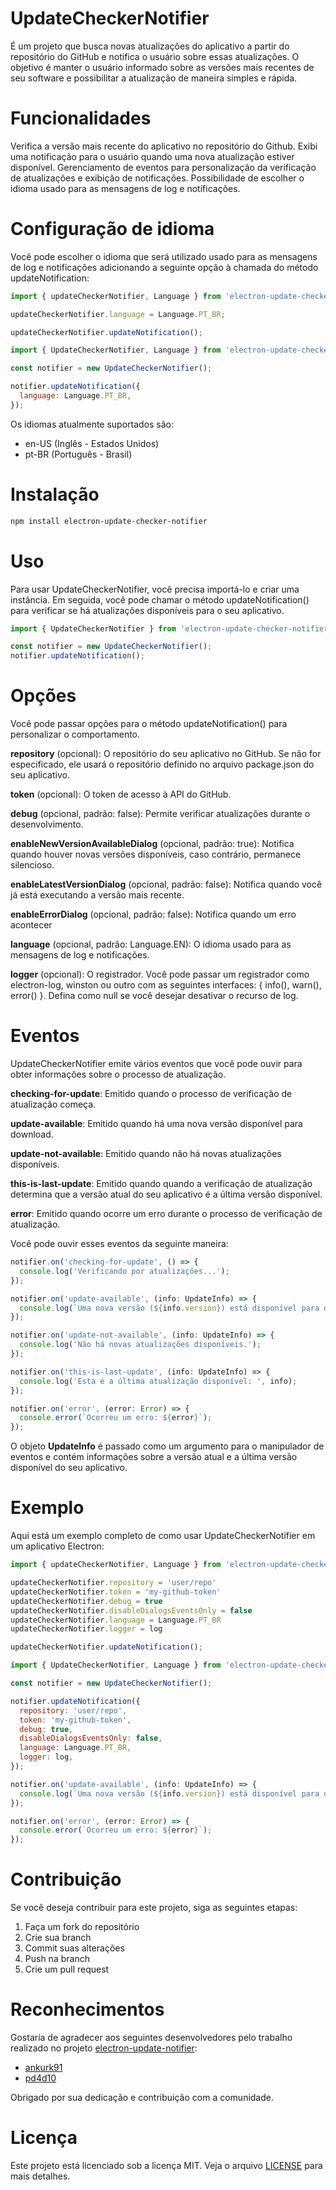 # UpdateCheckerNotifier

É um projeto que busca novas atualizações do aplicativo a partir do repositório do GitHub e notifica o usuário sobre essas atualizações. O objetivo é manter o usuário informado sobre as versões mais recentes de seu software e possibilitar a atualização de maneira simples e rápida.

# Funcionalidades
Verifica a versão mais recente do aplicativo no repositório do Github.
Exibi uma notificação para o usuário quando uma nova atualização estiver disponível.
Gerenciamento de eventos para personalização da verificação de atualizações e exibição de notificações.
Possibilidade de escolher o idioma usado para as mensagens de log e notificações.

# Configuração de idioma
Você pode escolher o idioma que será utilizado usado para as mensagens de log e notificações adicionando a seguinte opção à chamada do método updateNotification:

```javascript
import { updateCheckerNotifier, Language } from 'electron-update-checker-notifier';

updateCheckerNotifier.language = Language.PT_BR;

updateCheckerNotifier.updateNotification();
```
```javascript
import { UpdateCheckerNotifier, Language } from 'electron-update-checker-notifier';

const notifier = new UpdateCheckerNotifier();

notifier.updateNotification({
  language: Language.PT_BR,
});
```

Os idiomas atualmente suportados são:

* en-US (Inglês - Estados Unidos)
* pt-BR (Português - Brasil)


# Instalação

```bash
npm install electron-update-checker-notifier
```
# Uso

Para usar UpdateCheckerNotifier, você precisa importá-lo e criar uma instância. Em seguida, você pode chamar o método updateNotification() para verificar se há atualizações disponíveis para o seu aplicativo.


```javascript
import { UpdateCheckerNotifier } from 'electron-update-checker-notifier';

const notifier = new UpdateCheckerNotifier();
notifier.updateNotification();
```

# Opções
Você pode passar opções para o método updateNotification() para personalizar o comportamento.

**repository** (opcional): O repositório do seu aplicativo no GitHub. Se não for especificado, ele usará o repositório definido no arquivo package.json do seu aplicativo.

**token** (opcional): O token de acesso à API do GitHub.

**debug** (opcional, padrão: false): Permite verificar atualizações durante o desenvolvimento.

**enableNewVersionAvailableDialog** (opcional, padrão: true): Notifica quando houver novas versões disponíveis, caso contrário, permanece silencioso.

**enableLatestVersionDialog** (opcional, padrão: false): Notifica quando você já está executando a versão mais recente.

**enableErrorDialog** (opcional, padrão: false): Notifica quando um erro acontecer

**language** (opcional, padrão: Language.EN): O idioma usado para as mensagens de log e notificações.

**logger** (opcional): O registrador. Você pode passar um registrador como electron-log, winston ou outro com as seguintes interfaces: { info(), warn(), error() }. 
Defina como null se você desejar desativar o recurso de log.

# Eventos
UpdateCheckerNotifier emite vários eventos que você pode ouvir para obter informações sobre o processo de atualização.

**checking-for-update**: Emitido quando o processo de verificação de atualização começa.

**update-available**: Emitido quando há uma nova versão disponível para download.

**update-not-available**: Emitido quando não há novas atualizações disponíveis.

**this-is-last-update**: Emitido quando quando a verificação de atualização determina que a versão atual do seu aplicativo é a última versão disponível.

**error**: Emitido quando ocorre um erro durante o processo de verificação de atualização.

Você pode ouvir esses eventos da seguinte maneira:

```javascript
notifier.on('checking-for-update', () => {
  console.log('Verificando por atualizações...');
});

notifier.on('update-available', (info: UpdateInfo) => {
  console.log(`Uma nova versão (${info.version}) está disponível para download!`);
});

notifier.on('update-not-available', (info: UpdateInfo) => {
  console.log('Não há novas atualizações disponíveis.');
});

notifier.on('this-is-last-update', (info: UpdateInfo) => {
  console.log('Esta é a última atualização disponível: ', info);
});

notifier.on('error', (error: Error) => {
  console.error(`Ocorreu um erro: ${error}`);
});
```
O objeto **UpdateInfo** é passado como um argumento para o manipulador de eventos e contém informações sobre a versão atual e a última versão disponível do seu aplicativo.

# Exemplo
Aqui está um exemplo completo de como usar UpdateCheckerNotifier em um aplicativo Electron:

```javascript
import { updateCheckerNotifier, Language } from 'electron-update-checker-notifier';

updateCheckerNotifier.repository = 'user/repo'
updateCheckerNotifier.token = 'my-github-token'
updateCheckerNotifier.debug = true
updateCheckerNotifier.disableDialogsEventsOnly = false
updateCheckerNotifier.language = Language.PT_BR
updateCheckerNotifier.logger = log

updateCheckerNotifier.updateNotification();
```

```javascript
import { UpdateCheckerNotifier, Language } from 'electron-update-checker-notifier';

const notifier = new UpdateCheckerNotifier();

notifier.updateNotification({
  repository: 'user/repo',
  token: 'my-github-token',
  debug: true,
  disableDialogsEventsOnly: false,
  language: Language.PT_BR,
  logger: log,
});

notifier.on('update-available', (info: UpdateInfo) => {
  console.log(`Uma nova versão (${info.version}) está disponível para download!`);
});

notifier.on('error', (error: Error) => {
  console.error(`Ocorreu um erro: ${error}`);
});
```

# Contribuição
Se você deseja contribuir para este projeto, siga as seguintes etapas:

1. Faça um fork do repositório
2. Crie sua branch
3. Commit suas alterações
4. Push na branch
5. Crie um pull request

# Reconhecimentos
Gostaría de agradecer aos seguintes desenvolvedores pelo trabalho realizado no projeto [electron-update-notifier](https://github.com/ankurk91/electron-update-notifier):

* [ankurk91](https://github.com/ankurk91)
* [pd4d10](https://github.com/pd4d10)

Obrigado por sua dedicação e contribuição com a comunidade.

# Licença
Este projeto está licenciado sob a licença MIT. Veja o arquivo [LICENSE](https://github.com/FabioLucenaRibas/electron-update-checker-notifier/blob/main/LICENSE) para mais detalhes.
